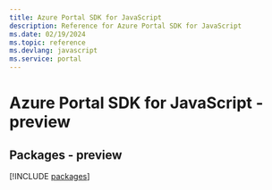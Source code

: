 ```yaml
---
title: Azure Portal SDK for JavaScript
description: Reference for Azure Portal SDK for JavaScript
ms.date: 02/19/2024
ms.topic: reference
ms.devlang: javascript
ms.service: portal
---
```

# Azure Portal SDK for JavaScript - preview
## Packages - preview
[!INCLUDE [packages](portal-index.md)]